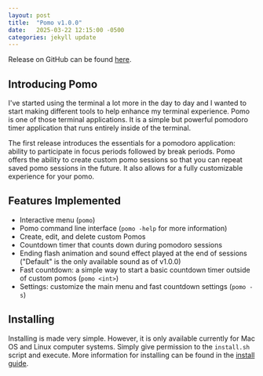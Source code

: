 ```yaml
---
layout: post
title:  "Pomo v1.0.0"
date:   2025-03-22 12:15:00 -0500
categories: jekyll update
---
```


Release on GitHub can be found [here](https://github.com/narlock/pomo/releases/tag/v1.0.0).

## Introducing Pomo
I've started using the terminal a lot more in the day to day and I wanted to start making different tools to help enhance my terminal experience. Pomo is one of those terminal applications. It is a simple but powerful pomodoro timer application that runs entirely inside of the terminal.

The first release introduces the essentials for a pomodoro application: ability to participate in focus periods followed by break periods. Pomo offers the ability to create custom pomo sessions so that you can repeat saved pomo sessions in the future. It also allows for a fully customizable experience for your pomo.

## Features Implemented
- Interactive menu (`pomo`)
- Pomo command line interface (`pomo -help` for more information)
- Create, edit, and delete custom Pomos
- Countdown timer that counts down during pomodoro sessions
- Ending flash animation and sound effect played at the end of sessions ("Default" is the only available sound as of v1.0.0)
- Fast countdown: a simple way to start a basic countdown timer outside of custom pomos (`pomo <int>`)
- Settings: customize the main menu and fast countdown settings (`pomo -s`)

## Installing
Installing is made very simple. However, it is only available currently for Mac OS and Linux computer systems. Simply give permission to the `install.sh` script and execute. More information for installing can be found in the [install guide](https://pomo.narlock.dev/install/).